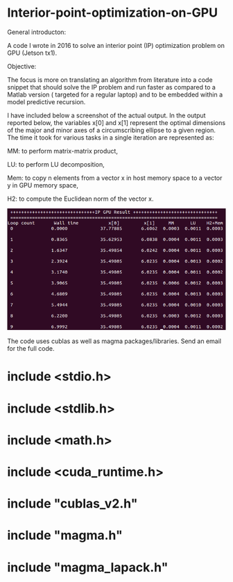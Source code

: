 # Interior-point-optimization-on-GPU
General introducton:

A code I wrote in 2016 to solve an interior point (IP) optimization problem on GPU (Jetson tx1). 

Objective:

The focus is more on translating an algorithm from literature into a code snippet that should solve the IP problem and run faster as compared to a Matlab version ( targeted for a regular laptop) and to be embedded within a model predictive recursion.   

I have included below a screenshot of the actual output. In the output reported below, the variables x[0] and x[1] represent the optimal dimensions of the major and minor axes of a circumscribing ellipse to a given region. The time it took for various tasks in a single iteration are represented as: 

MM: to perform matrix-matrix product, 

LU: to perform LU decomposition, 

Mem: to copy n elements from a vector x in host memory space to a vector y in GPU memory space, 

H2: to compute the Euclidean norm of the vector x.


![Output Result (screenshot)](https://github.com/AndinetH/Interior-point-optimization-on-GPU/blob/main/Screenshot%20from%202016-06-23%2008_25_51.png)


The code uses cublas as well as magma packages/libraries. Send an email for the full code. 

# include <stdio.h>
# include <stdlib.h>
# include <math.h>
# include <cuda_runtime.h>
# include "cublas_v2.h"

# include "magma.h"
# include "magma_lapack.h"
